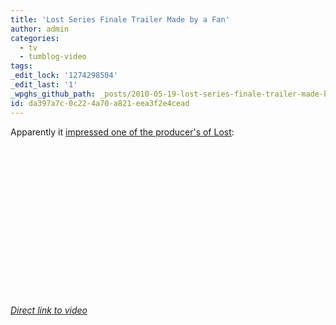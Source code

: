 ```yaml
---
title: 'Lost Series Finale Trailer Made by a Fan'
author: admin
categories:
  - tv
  - tumblog-video
tags: 
_edit_lock: '1274298504'
_edit_last: '1'
_wpghs_github_path: _posts/2010-05-19-lost-series-finale-trailer-made-by-a-fan.md
id: da397a7c-0c22-4a70-a821-eea3f2e4cead
---
```

<p>Apparently it <a href="http://www.thehollywoodnews.com/2010/05/18/fan-makes-lost-finale-promo-trailer-its-good/">impressed one of the producer's of Lost</a>:</p>
<p><object width="425" height="240"><param name="movie" value="http://www.youtube.com/v/Rz1yHmUW05Y&hl=en_US&fs=1&rel=0"></param><param name="allowFullScreen" value="true"></param><param name="allowscriptaccess" value="always"></param><embed src="http://www.youtube.com/v/Rz1yHmUW05Y&hl=en_US&fs=1&rel=0" type="application/x-shockwave-flash" allowscriptaccess="always" allowfullscreen="true" width="425" height="240"></embed></object></p>
<p><em><a href="http://www.youtube.com/watch?v=Rz1yHmUW05Y">Direct link to video</a></em></p>
